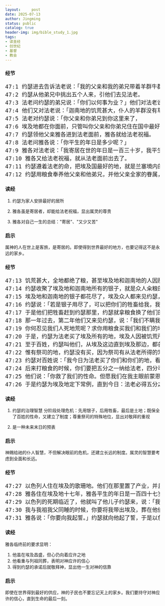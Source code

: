 ```yaml
---
layout:     post
date: 2025-07-13
author: Jingming
status: public
catalog: true
header-img: img/bible_study_1.jpg
tags:
- 读圣经
- 创世纪
- 基督
- 教会
---
```


### 经节
<pre style="font-size: 18px;">
47:1 约瑟进去告诉法老说：「我的父亲和我的弟兄带着羊群牛群，并一切所有的，从迦南地来了，如今在歌珊地。」
47:2 约瑟从他弟兄中挑出五个人来，引他们去见法老。
47:3 法老问约瑟的弟兄说：「你们以何事为业？」他们对法老说：「你仆人是牧羊的，连我们的祖宗也是牧羊的。」
47:4 他们又对法老说：「迦南地的饥荒甚大，仆人的羊群没有草吃，所以我们来到这地寄居。现在求你容仆人住在歌珊地。」
47:5 法老对约瑟说：「你父亲和你弟兄到你这里来了，
47:6 埃及地都在你面前，只管叫你父亲和你弟兄住在国中最好的地；他们可以住在歌珊地。你若知道他们中间有什么能人，就派他们看管我的牲畜。」
47:7 约瑟领他父亲雅各进到法老面前，雅各就给法老祝福。
47:8 法老问雅各说：「你平生的年日是多少呢？」
47:9 雅各对法老说：「我寄居在世的年日是一百三十岁，我平生的年日又少又苦，不及我列祖在世寄居的年日。」
47:10 雅各又给法老祝福，就从法老面前出去了。
47:11 约瑟遵着法老的命，把埃及国最好的地，就是兰塞境内的地，给他父亲和弟兄居住，作为产业。
47:12 约瑟用粮食奉养他父亲和他弟兄，并他父亲全家的眷属，都是照各家的人口奉养他们。
</pre>

### 读经

1. 约瑟为家人安排最好的居所

2. 雅各虽是寄居者，却能给法老祝福，显出属灵的尊贵

3. 雅各对自己一生的总结："寄居"、"又少又苦"

### 启示

属神的人在世上是客旅，是寄居的。即使得到世界最好的地方，也要记得这不是永远的家乡。

### 经节
<pre style="font-size: 18px;">
47:13 饥荒甚大，全地都绝了粮，甚至埃及地和迦南地的人因那饥荒的缘故都饿昏了。
47:14 约瑟收聚了埃及地和迦南地所有的银子，就是众人籴粮的银子，约瑟就把那银子带到法老的宫里。
47:15 埃及地和迦南地的银子都花尽了，埃及众人都来见约瑟，说：「我们的银子都用尽了，求你给我们粮食，我们为什么死在你面前呢？」
47:16 约瑟说：「若是银子用尽了，可以把你们的牲畜给我，我就为你们的牲畜给你们粮食。」
47:17 于是他们把牲畜赶到约瑟那里，约瑟就拿粮食换了他们的牛、羊、驴、马；那一年因换他们一切的牲畜，就用粮食养活他们。
47:18 那一年过去，第二年他们又来见约瑟，说：「我们不瞒我主，我们的银子都花尽了，牲畜也都归了我主。我们在我主眼前，除了我们的身体和田地之外，一无所剩。
47:19 你何忍见我们人死地荒呢？求你用粮食买我们和我们的地，我们和我们的地就要给法老效力。又求你给我们种子，使我们得以存活，不至死亡，地土也不至荒凉。」
47:20 于是，约瑟为法老买了埃及所有的地，埃及人因被饥荒所迫，各都卖了自己的田地；那地就都归了法老。
47:21 至于百姓，约瑟叫他们，从埃及这边直到埃及那边，都各归各城。
47:22 惟有祭司的地，约瑟没有买，因为祭司有从法老所得的常俸。他们吃法老所给的常俸，所以他们不卖自己的地。
47:23 约瑟对百姓说：「我今日为法老买了你们和你们的地，看哪，这里有种子给你们，你们可以种地。
47:24 后来打粮食的时候，你们要把五分之一纳给法老，四分可以归你们做地里的种子，也做你们和你们家口孩童的食物。」
47:25 他们说：「你救了我们的性命。但愿我们在我主眼前蒙恩，我们就作法老的仆人。」
47:26 于是约瑟为埃及地定下常例，直到今日：法老必得五分之一，惟独祭司的地不归法老。
</pre>

### 读经

1. 约瑟的治理智慧
 分阶段处理危机：先用银子，后用牲畜，最后是土地；既保全了百姓的性命，又建立了制度；尊重祭司的特殊地位，显出对敬拜的重视

2. 是一种未来末日的预表

### 启示

神赐给祂的仆人智慧，不但解决眼前的危机，还建立长远的制度。属灵的智慧要考虑到全面和长远。

### 经节
<pre style="font-size: 18px;">
47:27 以色列人住在埃及的歌珊地。他们在那里置了产业，并且生育甚多。
47:28 雅各住在埃及地十七年，雅各平生的年日是一百四十七岁。
47:29 以色列的死期临近了，他就叫了他儿子约瑟来，说：「我若在你眼前蒙恩，请你把手放在我大腿底下，用慈爱和诚实待我，请你不要将我葬在埃及。
47:30 我与我祖我父同睡的时候，你要将我带出埃及，葬在他们所葬的地方。」约瑟说：「我必遵着你的命而行。」
47:31 雅各说：「你要向我起誓。」约瑟就向他起了誓，于是以色列在床头上敬拜　神。
</pre>

### 读经

雅各临终前的要求显明：
1. 他虽在埃及昌盛，但心仍向着应许之地
2. 他看重与列祖同葬，表明对神应许的信心
3. 得到约瑟的承诺后就敬拜神，显出他一生对神的信靠

### 启示

即使在世界得到最好的供应，神的子民也不要忘记天上的家乡。我们要持守对神应许的信心，直到生命的最后一刻。
